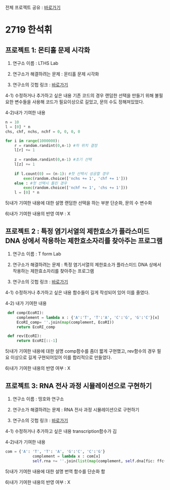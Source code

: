 전체 프로젝트 공유 : [바로가기](https://bit.ly/2ZaI9sJ)

# 2719 한석휘
## 프로젝트 1: 몬티홀 문제 시각화
1) 연구소 이름 : LTHS Lab

2) 연구소가 해결하려는 문제 : 몬티홀 문제 시각화

3) 연구소의 깃헙 링크 : [바로가기](https://github.com/hsguy0608/Real-Monty-hall/tree/master)

4-1) 수정하거나 추가하고 싶은 내용
기존 코드의 경우 랜덤한 선택을 만들기 위해 불필요한 변수들을 사용해 코드가 필요이상으로 길었고, 문의 수도 정해져있었다.
 
4-2)내가 기여한 내용
```python
n = 10
l = [0] * n
chs, chf, nchs, nchf = 0, 0, 0, 0

for i in range(1000000):
    r = random.randint(0,n-1) #차 위치 결정
    l[r] += 1
    
    z = random.randint(0,n-1) #초기 선택
    l[z] += 1
        
    if l.count(0) == (n-1): #첫 선택시 성공할 경우
        exec(random.choice(['nchs += 1', 'chf += 1']))
    else : #첫 선택시 틀린 경우
        exec(random.choice(['nchf += 1', 'chs += 1']))
    l = [0] * n
```
5)내가 기여한 내용에 대한 설명
랜덤한 선택을 하는 부분 단순화, 문의 수 변수화
 
6)내가 기여한 내용의 반영 여부 : X

## 프로젝트 2 : 특정 염기서열의 제한효소가 플라스미드 DNA 상에서 작용하는 제한효소자리를 찾아주는 프로그램
1) 연구소 이름 :  T form Lab

2) 연구소가 해결하려는 문제 : 특정 염기서열의 제한효소가 플라스미드 DNA 상에서 작용하는 제한효소자리를 찾아주는 프로그램

3) 연구소의 깃헙 링크 : [바로가기](https://github.com/newton1101/hshs-2-1-project/blob/master/README.md)

4-1) 수정하거나 추가하고 싶은 내용
함수들이 길게 작성되어 있어 이를 줄였다.

4-2) 내가 기여한 내용
```python
 def comp(EcoRI):
     complement = lambda x : {'A':'T', 'T':'A', 'C':'G', 'G':'C'}[x]
     EcoRI_comp= ''.join(map(complement, EcoRI))
     return EcoRI_comp

 def rev(EcoRI):
     return EcoRI[::-1]
```
5)내가 기여한 내용에 대한 설명
comp함수를 좀더 짧게 구현했고, rev함수의 경우 필요 이상으로 길게 구현되어있어 이를 합리적으로 만들었다.

6)내가 기여한 내용의 반영 여부 : X

## 프로젝트 3: RNA 전사 과정 시뮬레이션으로 구현하기
1) 연구소 이름 : 띵호와 연구소

2) 연구소가 해결하려는 문제 : RNA 전사 과정 시뮬레이션으로 구현하기

3) 연구소의 깃헙 링크 : [바로가기](https://github.com/re-arep/2019_1_informatics_project)

4-1) 수정하거나 추가하고 싶은 내용
 transcription함수가 김
 
4-2)내가 기여한 내용
```python
com = {'A': 'T', 'T': 'A', 'G':'C', 'C':'G'}
            complement = lambda x : com[x]
            self.rna += ''.join(list(map(complement, self.dna[fic: ffc+len(self.fi_code)])))
```

5)내가 기여한 내용에 대한 설명
번역 함수를 단순화 함

6)내가 기여한 내용의 반영 여부 : X
